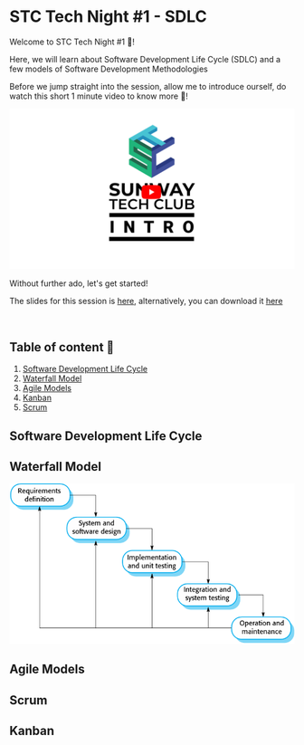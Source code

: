 # STC Tech Night #1 - SDLC

Welcome to STC Tech Night #1 🥳!

Here, we will learn about Software Development Life Cycle (SDLC) and a few models of Software Development Methodologies
 
Before we jump straight into the session, allow me to introduce ourself, do watch this short 1 minute video to know more 🎇!

[![intro video](/assets/banner.png)](https://www.youtube.com/watch?v=aBNvCoJP-ag)

Without further ado, let's get started!

The slides for this session is [here](https://slides.com/rainchai/deck-e89862), alternatively, you can download it [here](/slides.html)

<br>

## Table of content 📄

1. [Software Development Life Cycle](#sdlc)
2. [Waterfall Model](#waterfall)
3. [Agile Models](#agile)
4. [Kanban](#kanban)
5. [Scrum](#scrum)

## Software Development Life Cycle <a name="sdlc"/>


## Waterfall Model <a name="waterfall"/>
![waterfall model](/assets/waterfallmodel.png)

## Agile Models <a name="agile"/>


## Scrum <a name="scrum"/>


## Kanban <a name="kanban"/>
